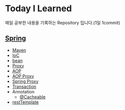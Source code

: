 # Today I Learned

매일 공부한 내용을 기록하는 Repository 입니다.(1일 1commit)

## [Spring](spring)

* [Maven](spring/2020-03-16-maven.md)
* [IoC](spring/2020-03-21-IoC.md)
* [bean](spring/2019-01-21-bean.md)
* [Proxy](spring/2019-01-20-proxy.md)
* [AOP](spring/2019-01-13-aop.md)
* [AOP Proxy](spring/2019-01-20-aop-proxy.md)
* [Spring Proxy](spring/2019-01-20-spring-proxy.md)
* [Transaction](spring/2019-01-13-transaction.md)
* Annotation
	* [@Cacheable](spring/2019-06-10-cache-annotation.md)
* [restTemplate](spring/2020-03-12-restTemplate.md)

